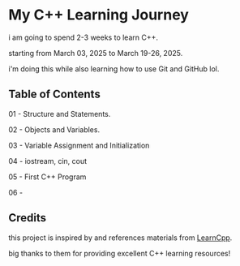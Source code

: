 # My C++ Learning Journey

i am going to spend 2-3 weeks to learn C++.

starting from March 03, 2025 to March 19-26, 2025.

i'm doing this while also learning how to use Git and GitHub lol.

## Table of Contents

01 - Structure and Statements.

02 - Objects and Variables.

03 - Variable Assignment and Initialization

04 - iostream, cin, cout

05 - First C++ Program

06 - 

## Credits

this project is inspired by and references materials from [LearnCpp](https://www.learncpp.com/).  

big thanks to them for providing excellent C++ learning resources!  
